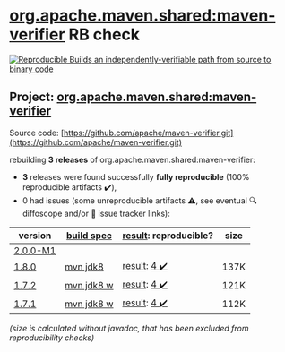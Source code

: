 [org.apache.maven.shared:maven-verifier](https://search.maven.org/artifact/org.apache.maven.shared/maven-verifier/) RB check
=======

[![Reproducible Builds](https://reproducible-builds.org/images/logos/rb.svg) an independently-verifiable path from source to binary code](https://reproducible-builds.org/)

## Project: [org.apache.maven.shared:maven-verifier](https://search.maven.org/artifact/org.apache.maven.shared/maven-verifier/)

Source code: [https://github.com/apache/maven-verifier.git](https://github.com/apache/maven-verifier.git)

rebuilding **3 releases** of org.apache.maven.shared:maven-verifier:
- **3** releases were found successfully **fully reproducible** (100% reproducible artifacts :heavy_check_mark:),
- 0 had issues (some unreproducible artifacts :warning:, see eventual :mag: diffoscope and/or :memo: issue tracker links):

| version | [build spec](/BUILDSPEC.md) | [result](https://reproducible-builds.org/docs/jvm/): reproducible? | size |
| -- | --------- | ------ | -- |
| [2.0.0-M1](https://search.maven.org/artifact/org.apache.maven.shared/maven-verifier/2.0.0-M1/pom) | | | |
| [1.8.0](https://search.maven.org/artifact/org.apache.maven.shared/maven-verifier/1.8.0/pom) | [mvn jdk8](maven-verifier-1.8.0.buildspec) | [result](maven-verifier-1.8.0.buildinfo): [4 :heavy_check_mark: ](maven-verifier-1.8.0.buildcompare) | 137K |
| [1.7.2](https://search.maven.org/artifact/org.apache.maven.shared/maven-verifier/1.7.2/pom) | [mvn jdk8 w](maven-verifier-1.7.2.buildspec) | [result](maven-verifier-1.7.2.buildinfo): [4 :heavy_check_mark: ](maven-verifier-1.7.2.buildcompare) | 121K |
| [1.7.1](https://search.maven.org/artifact/org.apache.maven.shared/maven-verifier/1.7.1/pom) | [mvn jdk8 w](maven-verifier-1.7.1.buildspec) | [result](maven-verifier-1.7.1.buildinfo): [4 :heavy_check_mark: ](maven-verifier-1.7.1.buildcompare) | 112K |

<i>(size is calculated without javadoc, that has been excluded from reproducibility checks)</i>
